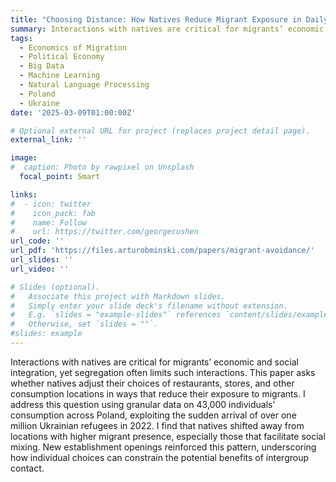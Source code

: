 ```yaml
---
title: "Choosing Distance: How Natives Reduce Migrant Exposure in Daily Life"
summary: Interactions with natives are critical for migrants’ economic and social integration, yet segregation often limits such interactions. This paper asks whether natives adjust their choices of restaurants, stores, and other consumption locations in ways that reduce their exposure to migrants. I address this question using granular data on 43,000 individuals’ consumption across Poland, exploiting the sudden arrival of over one million Ukrainian refugees in 2022. I find that natives shifted away from locations with higher migrant presence, especially those that facilitate social mixing. New establishment openings reinforced this pattern, underscoring how individual choices can constrain the potential benefits of intergroup contact.
tags:
  - Economics of Migration
  - Political Economy
  - Big Data
  - Machine Learning
  - Natural Language Processing
  - Poland
  - Ukraine
date: '2025-03-09T01:00:00Z'

# Optional external URL for project (replaces project detail page).
external_link: ''

image:
#  caption: Photo by rawpixel on Unsplash
  focal_point: Smart

links:
#  - icon: twitter
#    icon_pack: fab
#    name: Follow
#    url: https://twitter.com/georgecushen
url_code: ''
url_pdf: 'https://files.arturobminski.com/papers/migrant-avoidance/'
url_slides: ''
url_video: ''

# Slides (optional).
#   Associate this project with Markdown slides.
#   Simply enter your slide deck's filename without extension.
#   E.g. `slides = "example-slides"` references `content/slides/example-slides.md`.
#   Otherwise, set `slides = ""`.
#slides: example
---
```


Interactions with natives are critical for migrants’ economic and social integration, yet segregation often limits such interactions. This paper asks whether natives adjust their choices of restaurants, stores, and other consumption locations in ways that reduce their exposure to migrants. I address this question using granular data on 43,000 individuals’ consumption across Poland, exploiting the sudden arrival of over one million Ukrainian refugees in 2022. I find that natives shifted away from locations with higher migrant presence, especially those that facilitate social mixing. New establishment openings reinforced this pattern, underscoring how individual choices can constrain the potential benefits of intergroup contact.
